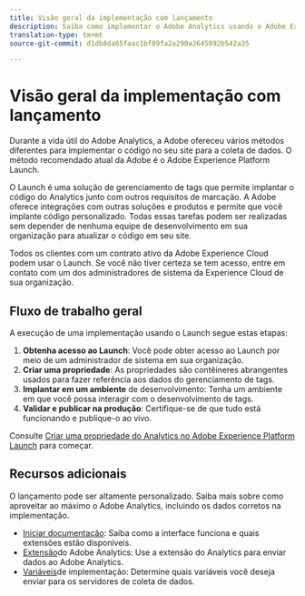 ```yaml
---
title: Visão geral da implementação com lançamento
description: Saiba como implementar o Adobe Analytics usando o Adobe Experience Platform Launch
translation-type: tm+mt
source-git-commit: d1db8da65faac1bf09fa2a290a2645092b542a35

---
```



# Visão geral da implementação com lançamento

Durante a vida útil do Adobe Analytics, a Adobe ofereceu vários métodos diferentes para implementar o código no seu site para a coleta de dados. O método recomendado atual da Adobe é o Adobe Experience Platform Launch.

O Launch é uma solução de gerenciamento de tags que permite implantar o código do Analytics junto com outros requisitos de marcação. A Adobe oferece integrações com outras soluções e produtos e permite que você implante código personalizado. Todas essas tarefas podem ser realizadas sem depender de nenhuma equipe de desenvolvimento em sua organização para atualizar o código em seu site.

Todos os clientes com um contrato ativo da Adobe Experience Cloud podem usar o Launch. Se você não tiver certeza se tem acesso, entre em contato com um dos administradores de sistema da Experience Cloud de sua organização.

## Fluxo de trabalho geral

A execução de uma implementação usando o Launch segue estas etapas:

1. **Obtenha acesso ao Launch**: Você pode obter acesso ao Launch por meio de um administrador de sistema em sua organização.
2. **Criar uma propriedade**: As propriedades são contêineres abrangentes usados para fazer referência aos dados do gerenciamento de tags.
3. **Implantar em um ambiente** de desenvolvimento: Tenha um ambiente em que você possa interagir com o desenvolvimento de tags.
4. **Validar e publicar na produção**: Certifique-se de que tudo está funcionando e publique-o ao vivo.

Consulte [Criar uma propriedade do Analytics no Adobe Experience Platform Launch](create-analytics-property.md) para começar.

## Recursos adicionais

O lançamento pode ser altamente personalizado. Saiba mais sobre como aproveitar ao máximo o Adobe Analytics, incluindo os dados corretos na implementação.

* [Iniciar documentação](https://docs.adobe.com/content/help/en/launch/using/overview.html): Saiba como a interface funciona e quais extensões estão disponíveis.
* [Extensão](https://docs.adobe.com/content/help/en/launch/using/extensions-ref/adobe-extension/analytics-extension/overview.html)do Adobe Analytics: Use a extensão do Analytics para enviar dados ao Adobe Analytics.
* [Variáveis](../vars/overview.md)de implementação: Determine quais variáveis você deseja enviar para os servidores de coleta de dados.
